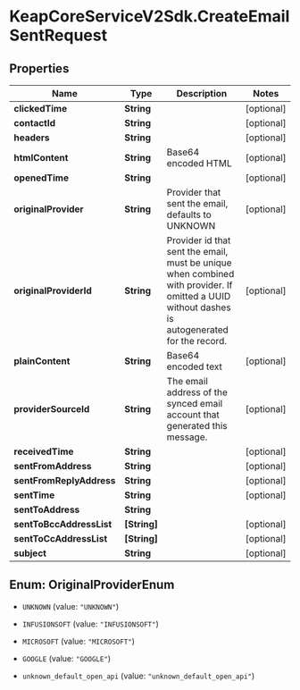 # KeapCoreServiceV2Sdk.CreateEmailSentRequest

## Properties

Name | Type | Description | Notes
------------ | ------------- | ------------- | -------------
**clickedTime** | **String** |  | [optional] 
**contactId** | **String** |  | [optional] 
**headers** | **String** |  | [optional] 
**htmlContent** | **String** | Base64 encoded HTML | [optional] 
**openedTime** | **String** |  | [optional] 
**originalProvider** | **String** | Provider that sent the email, defaults to UNKNOWN | [optional] 
**originalProviderId** | **String** | Provider id that sent the email, must be unique when combined with provider.  If omitted a UUID without dashes is autogenerated for the record. | [optional] 
**plainContent** | **String** | Base64 encoded text | [optional] 
**providerSourceId** | **String** | The email address of the synced email account that generated this message. | [optional] 
**receivedTime** | **String** |  | [optional] 
**sentFromAddress** | **String** |  | [optional] 
**sentFromReplyAddress** | **String** |  | [optional] 
**sentTime** | **String** |  | [optional] 
**sentToAddress** | **String** |  | 
**sentToBccAddressList** | **[String]** |  | [optional] 
**sentToCcAddressList** | **[String]** |  | [optional] 
**subject** | **String** |  | [optional] 



## Enum: OriginalProviderEnum


* `UNKNOWN` (value: `"UNKNOWN"`)

* `INFUSIONSOFT` (value: `"INFUSIONSOFT"`)

* `MICROSOFT` (value: `"MICROSOFT"`)

* `GOOGLE` (value: `"GOOGLE"`)

* `unknown_default_open_api` (value: `"unknown_default_open_api"`)




